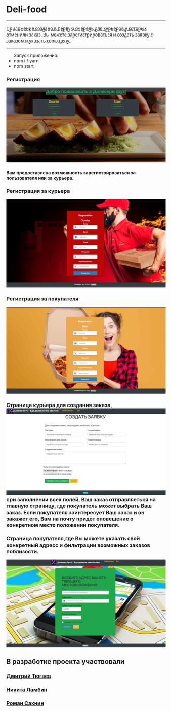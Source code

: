 <h1>Deli-food </h1>
<hr/>
П̲р̲и̲л̲о̲ж̲е̲н̲и̲е̲ ̲с̲о̲з̲д̲а̲н̲о̲ ̲в̲ ̲п̲е̲р̲в̲у̲ю̲ ̲о̲ч̲е̲р̲е̲д̲ь̲ ̲д̲л̲я̲ ̲к̲у̲р̲ь̲е̲р̲о̲в̲,̲у̲ ̲к̲о̲т̲о̲р̲ы̲х̲ ̲о̲т̲м̲е̲н̲и̲л̲и̲ ̲з̲а̲к̲а̲з̲.̲
̲В̲ы̲ ̲м̲о̲ж̲е̲т̲е̲ ̲з̲а̲р̲е̲г̲и̲с̲т̲р̲и̲р̲о̲в̲а̲т̲ь̲с̲я̲ ̲и̲ ̲с̲о̲з̲д̲а̲т̲ь̲ ̲з̲а̲я̲в̲к̲у̲ ̲с̲ ̲з̲а̲к̲а̲з̲о̲м̲ ̲и̲ ̲у̲к̲а̲з̲а̲т̲ь̲ ̲с̲в̲о̲ю̲ ̲ц̲е̲н̲у̲.̲
<hr>
<ul>
  Запуск приложения:
  <li>npm i / yarn</li>
  <li>npm start </li>
  </ul>

<h3>Регистрация</h3>
<img src="https://raw.githubusercontent.com/LamNik324/Deli-food/master/mainPage.png"/>
<h4>Вам предоставлена возможность зарегистрироваться за пользователя или за курьера. </h4>


<h3>Регистрация за курьера</h3>
<img src="https://raw.githubusercontent.com/LamNik324/Deli-food/master/courierAuth.png"/>

<h3>Регистрация за покупателя</h3>
<img src="https://raw.githubusercontent.com/LamNik324/Deli-food/master/userAuth.png"/>

<h3>Страница курьера для создания заказа,
<img src="https://raw.githubusercontent.com/LamNik324/Deli-food/master/courierOrder.png"/>
  при заполнении всех полей,
  Ваш заказ отправляеться на главную страницу,
  где покупатель может выбрать Ваш заказ.
  Если покупателя заинтересует Ваш заказ и он закажет его,
  Вам на почту придет оповещение о конкретном место положении покупателя.
</h3>
<h3>
  Страница покупателя,где Вы можете указать свой конкретный адресс и фильтрации возможных заказов поблизости.
    </h3>
<img src="https://raw.githubusercontent.com/LamNik324/Deli-food/master/userInfo.png"/>
  
  <h2>В разработке проекта участвовали</h2>
  <h3> <a href="https://github.com/Dmitriy-mrx">Дмитрий Тюгаев</a> </h3>
  <h3> <a href="https://github.com/LamNik324"> Никита Ламбин </a>  </h3>
  <h3> <a href="https://github.com/romaperlos">Роман Сахнин </a> </h3>
  

